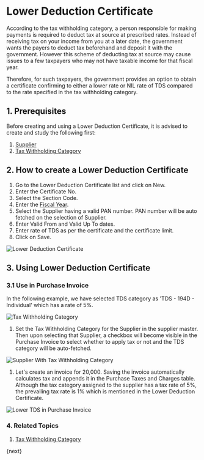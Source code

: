 <!-- add-breadcrumbs -->
# Lower Deduction Certificate

According to the tax withholding category, a person responsible for making payments is required to deduct tax at source at prescribed rates. Instead of receiving tax on your income from you at a later date, the government wants the payers to deduct tax beforehand and deposit it with the government. However this scheme of deducting tax at source may cause issues to a few taxpayers who may not have taxable income for that fiscal year.

Therefore, for such taxpayers, the government provides an option to obtain a certificate confirming to either a lower rate or NIL rate of TDS compared to the rate specified in the tax withholding category.

## 1. Prerequisites
Before creating and using a Lower Deduction Certificate, it is advised to create and study the following first:

1. [Supplier](/docs/v13/user/manual/en/buying/supplier)
1. [Tax Withholding Category](/docs/v13/user/manual/en/accounts/tax-withholding-category)

## 2. How to create a Lower Deduction Certificate
1. Go to the Lower Deduction Certificate list and click on New.
1. Enter the Certificate No.
1. Select the Section Code.
1. Enter the [Fiscal Year](/docs/v13/user/manual/en/accounts/fiscal-year).
1. Select the Supplier having a valid PAN number. PAN number will be auto fetched on the selection of Supplier.
1. Enter Valid From and Valid Up To dates.
1. Enter rate of TDS as per the certificate and the certificate limit.
1. Click on Save.

 ![Lower Deduction Certificate](/docs/v13/assets/img/regional/india/lower-deduction-certificate.png)

## 3. Using Lower Deduction Certificate

### 3.1 Use in Purchase Invoice

In the following example, we have selected TDS category as 'TDS - 194D - Individual' which has a rate of 5%.

 ![Tax Withholding Category](/docs/v13/assets/img/regional/india/tax-withholding-category.png)

1. Set the Tax Withholding Category for the Supplier in the supplier master. Then upon selecting that Supplier, a checkbox will become visible in the Purchase Invoice to select whether to apply tax or not and the TDS category will be auto-fetched.

 ![Supplier With Tax Withholding Category](/docs/v13/assets/img/regional/india/supplier-with-tax-withholding-category.png)

1. Let's create an invoice for 20,000. Saving the invoice automatically calculates tax and appends it in the Purchase Taxes and Charges table. Although the tax category assigned to the supplier has a tax rate of 5%, the prevailing tax rate is 1% which is mentioned in the Lower Deduction Certificate.

 ![Lower TDS in Purchase Invoice](/docs/v13/assets/img/regional/india/lower-tax-withholding-in-purchase-invoice.png)

### 4. Related Topics
1. [Tax Withholding Category](/docs/v13/user/manual/en/accounts/tax-withholding-category)

{next}
